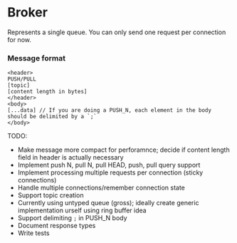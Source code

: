 # Broker

Represents a single queue. You can only send one request per connection for now.

### Message format

```
<header>
PUSH/PULL
[topic]
[content length in bytes]
</header>
<body>
[...data] // If you are doing a PUSH_N, each element in the body should be delimited by a `;`
</body>
```

TODO:

- Make message more compact for perforamnce; decide if content length field in header is actually necessary
- Implement push N, pull N, pull HEAD, push, pull query support
- Implement processing multiple requests per connection (sticky connections)
- Handle multiple connections/remember connection state
- Support topic creation
- Currently using untyped queue (gross); ideally create generic implementation urself using ring buffer idea
- Support delimiting `;` in PUSH_N body
- Document response types
- Write tests
